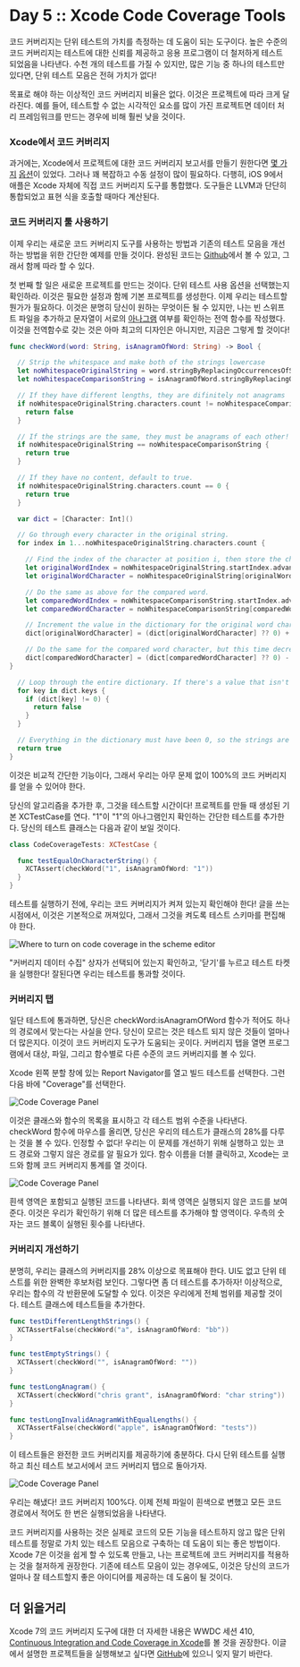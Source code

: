 # Day 5 :: Xcode Code Coverage Tools

코드 커버리지는 단위 테스트의 가치를 측정하는 데 도움이 되는 도구이다. 높은 수준의 코드 커버리지는 테스트에 대한 신뢰를 제공하고 응용 프로그램이 더 철저하게 테스트 되었음을 나타낸다. 수천 개의 테스트를 가질 수 있지만, 많은 기능 중 하나의 테스트만 있다면, 단위 테스트 모음은 전혀 가치가 없다!

목표로 해야 하는 이상적인 코드 커버리지 비율은 없다. 이것은 프로젝트에 따라 크게 달라진다. 예를 들어, 테스트할 수 없는 시각적인 요소를 많이 가진 프로젝트면 데이터 처리 프레임워크를 만드는 경우에 비해 훨씬 낮을 것이다.

### Xcode에서 코드 커버리지

과거에는, Xcode에서 프로젝트에 대한 코드 커버리지 보고서를 만들기 원한다면 [몇 가지](https://developer.apple.com/library/ios/qa/qa1514/_index.html) [옵션](http://www.cocoanetics.com/2013/10/xcode-coverage/)이 있었다. 그러나 꽤 복잡하고 수동 설정이 많이 필요하다. 다행히, iOS 9에서 애플은 Xcode 자체에 직접 코드 커버리지 도구를 통합했다. 도구들은 LLVM과 단단히 통합되었고 표현 식을 호출할 때마다 계산된다.

### 코드 커버리지 툴 사용하기

이제 우리는 새로운 코드 커버리지 도구를 사용하는 방법과 기존의 테스트 모음을 개선하는 방법을 위한 간단한 예제를 만들 것이다. 완성된 코드는 [Github](https://github.com/shinobicontrols/iOS9-day-by-day/tree/master/05-CodeCoverage)에서 볼 수 있고, 그래서 함께 따라 할 수 있다.

첫 번째 할 일은 새로운 프로젝트를 만드는 것이다. 단위 테스트 사용 옵션을 선택했는지 확인하라. 이것은 필요한 설정과 함께 기본 프로젝트를 생성한다. 이제 우리는 테스트할 뭔가가 필요하다. 이것은 분명히 당신이 원하는 무엇이든 될 수 있지만, 나는 빈 스위프트 파일을 추가하고 문자열이 서로의 [아나그램](https://en.wikipedia.org/wiki/Anagram) 여부를 확인하는 전역 함수를 작성했다. 이것을 전역함수로 갖는 것은 아마 최고의 디자인은 아니지만, 지금은 그렇게 할 것이다!

```swift
func checkWord(word: String, isAnagramOfWord: String) -> Bool {

  // Strip the whitespace and make both of the strings lowercase
  let noWhitespaceOriginalString = word.stringByReplacingOccurrencesOfString(" ", withString: "").lowercaseString
  let noWhitespaceComparisonString = isAnagramOfWord.stringByReplacingOccurrencesOfString(" ", withString: "").lowercaseString

  // If they have different lengths, they are difinitely not anagrams
  if noWhitespaceOriginalString.characters.count != noWhitespaceComparisonString.characters.count {
    return false
  }

  // If the strings are the same, they must be anagrams of each other!
  if noWhitespaceOriginalString == noWhitespaceComparisonString {
    return true
  }

  // If they have no content, default to true.
  if noWhitespaceOriginalString.characters.count == 0 {
    return true
  }

  var dict = [Character: Int]()

  // Go through every character in the original string.
  for index in 1...noWhitespaceOriginalString.characters.count {

    // Find the index of the character at position i, then store the character.
    let originalWordIndex = noWhitespaceOriginalString.startIndex.advancedBy(index - 1)
    let originalWordCharacter = noWhitespaceOriginalString[originalWordIndex]

    // Do the same as above for the compared word.
    let comparedWordIndex = noWhitespaceComparisonString.startIndex.advancedBy(index - 1)
    let comparedWordCharacter = noWhitespaceComparisonString[comparedWordIndex]

    // Increment the value in the dictionary for the original word character. If it doesn't exist, set it to 0 first.
    dict[originalWordCharacter] = (dict[originalWordCharacter] ?? 0) + 1

    // Do the same for the compared word character, but this time decrement instead of increment.
    dict[comparedWordCharacter] = (dict[comparedWordCharacter] ?? 0) - 1
}

  // Loop through the entire dictionary. If there's a value that isn't 0, the strings aren't anagrams.
  for key in dict.keys {
    if (dict[key] != 0) {
      return false
    }
  }

  // Everything in the dictionary must have been 0, so the strings are balanced.
  return true
}
```

이것은 비교적 간단한 기능이다, 그래서 우리는 아무 문제 없이 100%의 코드 커버리지를 얻을 수 있어야 한다.

당신의 알고리즘을 추가한 후, 그것을 테스트할 시간이다! 프로젝트를 만들 때 생성된 기본 XCTestCase를 연다. "1"이 "1"의 아나그램인지 확인하는 간단한 테스트를 추가한다. 당신의 테스트 클래스는 다음과 같이 보일 것이다.

```swift
class CodeCoverageTests: XCTestCase {

  func testEqualOnCharacterString() {
    XCTAssert(checkWord("1", isAnagramOfWord: "1"))
  }
}
```

테스트를 실행하기 전에, 우리는 코드 커버리지가 켜져 있는지 확인해야 한다! 글을 쓰는 시점에서, 이것은 기본적으로 꺼져있다, 그래서 그것을 켜도록 테스트 스키마를 편집해야 한다.

![Where to turn on code coverage in the scheme editor](images/turnOnCoverage.png)

"커버리지 데이터 수집" 상자가 선택되어 있는지 확인하고, '닫기'를 누르고 테스트 타켓을 실행한다! 잘된다면 우리는 테스트를 통과할 것이다.

### 커버리지 탭

일단 테스트에 통과하면, 당신은 checkWord:isAnagramOfWord 함수가 적어도 하나의 경로에서 맞는다는 사실을 안다. 당신이 모르는 것은 테스트 되지 않은 것들이 얼마나 더 많은지다. 이것이 코드 커버리지 도구가 도움되는 곳이다. 커버리지 탭을 열면 프로그램에서 대상, 파일, 그리고 함수별로 다른 수준의 코드 커버리지를 볼 수 있다.

Xcode 왼쪽 분할 창에 있는 Report Navigator를 열고 빌드 테스트를 선택한다. 그런 다음 바에 "Coverage"를 선택한다.

![Code Coverage Panel](images/testCoveragePanel.png)

이것은 클래스와 함수의 목록을 표시하고 각 테스트 범위 수준을 나타낸다. checkWord 함수에 마우스를 올리면, 당신은 우리의 테스트가 클래스의 28%를 다루는 것을 볼 수 있다. 인정할 수 없다! 우리는 이 문제를 개선하기 위해 실행하고 있는 코드 경로와 그렇지 않은 경로를 알 필요가 있다. 함수 이름을 더블 클릭하고, Xcode는 코드와 함께 코드 커버리지 통계를 열 것이다.

![Code Coverage Panel](images/firstCoverageResults.png)

흰색 영역은 포함되고 실행된 코드를 나타낸다. 회색 영역은 실행되지 않은 코드를 보여준다. 이것은 우리가 확인하기 위해 더 많은 테스트를 추가해야 할 영역이다. 우측의 숫자는 코드 블록이 실행된 횟수를 나타낸다.

### 커버리지 개선하기

분명히, 우리는 클래스의 커버리지를 28% 이상으로 목표해야 한다. UI도 없고 단위 테스트를 위한 완벽한 후보처럼 보인다. 그렇다면 좀 더 테스트를 추가하자! 이상적으로, 우리는 함수의 각 반환문에 도달할 수 있다. 이것은 우리에게 전체 범위를 제공할 것이다. 테스트 클래스에 테스트들을 추가한다.

```swift
func testDifferentLengthStrings() {
  XCTAssertFalse(checkWord("a", isAnagramOfWord: "bb"))
}

func testEmptyStrings() {
  XCTAssert(checkWord("", isAnagramOfWord: ""))
}

func testLongAnagram() {
  XCTAssert(checkWord("chris grant", isAnagramOfWord: "char string"))
}

func testLongInvalidAnagramWithEqualLengths() {
  XCTAssertFalse(checkWord("apple", isAnagramOfWord: "tests"))
}
```

이 테스트들은 완전한 코드 커버리지를 제공하기에 충분하다. 다시 단위 테스트를 실행하고 최신 테스트 보고서에서 코드 커버리지 탭으로 돌아가자.

![Code Coverage Panel](images/finalCoverageResults.png)

우리는 해냈다! 코드 커버리지 100%다. 이제 전체 파일이 흰색으로 변했고 모든 코드 경로에서 적어도 한 번은 실행되었음을 나타낸다.

코드 커버리지를 사용하는 것은 실제로 코드의 모든 기능을 테스트하지 않고 많은 단위 테스트를 정말로 가치 있는 테스트 모음으로 구축하는 데 도움이 되는 좋은 방법이다. Xcode 7은 이것을 쉽게 할 수 있도록 만들고, 나는 프로젝트에 코드 커버리지를 적용하는 것을 철저하게 권장한다. 기존에 테스트 모음이 있는 경우에도, 이것은 당신의 코드가 얼마나 잘 테스트할지 좋은 아이디어를 제공하는 데 도움이 될 것이다.

## 더 읽을거리

Xcode 7의 코드 커버리지 도구에 대한 더 자세한 내용은 WWDC 세션 410, [Continuous Integration and Code Coverage in Xcode](https://developer.apple.com/videos/wwdc/2015/?id=410)를 볼 것을 권장한다. 이글에서 설명한 프로젝트들을 실행해보고 싶다면 [GitHub](https://github.com/shinobicontrols/iOS9-day-by-day/tree/master/05-XCode-Code-Coverage)에 있으니 잊지 말기 바란다.
